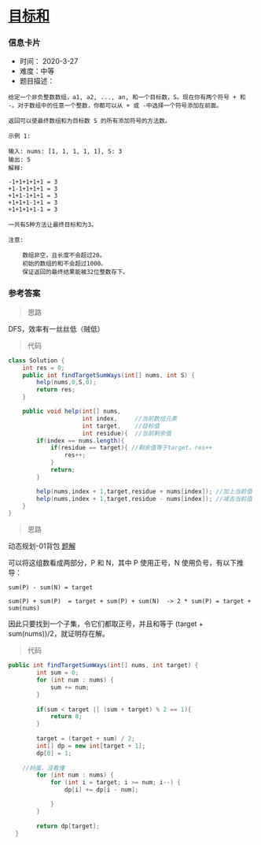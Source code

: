 # [目标和](https://leetcode-cn.com/problems/target-sum/)

### 信息卡片

- 时间： 2020-3-27
- 难度：中等
- 题目描述：

```
给定一个非负整数数组，a1, a2, ..., an, 和一个目标数，S。现在你有两个符号 + 和 -。对于数组中的任意一个整数，你都可以从 + 或 -中选择一个符号添加在前面。

返回可以使最终数组和为目标数 S 的所有添加符号的方法数。

示例 1:

输入: nums: [1, 1, 1, 1, 1], S: 3
输出: 5
解释: 

-1+1+1+1+1 = 3
+1-1+1+1+1 = 3
+1+1-1+1+1 = 3
+1+1+1-1+1 = 3
+1+1+1+1-1 = 3

一共有5种方法让最终目标和为3。

注意:

    数组非空，且长度不会超过20。
    初始的数组的和不会超过1000。
    保证返回的最终结果能被32位整数存下。
```



### 参考答案

> 思路

DFS，效率有一丝丝低（贼低）



> 代码

```java
class Solution {
    int res = 0;
    public int findTargetSumWays(int[] nums, int S) {
        help(nums,0,S,0);
        return res;
    }

    public void help(int[] nums,
                     int index, 	//当前数组元素
                     int target,	//目标值
                     int residue){	//当前剩余值
        if(index == nums.length){
            if(residue == target){ //剩余值等于target，res++
                res++;
            }
            return; 
        }

        help(nums,index + 1,target,residue + nums[index]); //加上当前值
        help(nums,index + 1,target,residue - nums[index]); //减去当前值
    }
}
```



> 思路

动态规划-01背包 [题解](https://leetcode-cn.com/problems/target-sum/solution/dong-tai-gui-hua-ji-bai-liao-98de-javayong-hu-by-r/)

可以将这组数看成两部分，P 和 N，其中 P 使用正号，N 使用负号，有以下推导： 

```
sum(P) - sum(N) = target
 
sum(P) + sum(P)  = target + sum(P) + sum(N)  -> 2 * sum(P) = target + sum(nums) 
```

因此只要找到一个子集，令它们都取正号，并且和等于 (target + sum(nums))/2，就证明存在解。 



> 代码

```java
public int findTargetSumWays(int[] nums, int target) {
        int sum = 0;
        for (int num : nums) {
            sum += num;
        }
    
        if(sum < target || (sum + target) % 2 == 1){
            return 0;
        }
    
        target = (target + sum) / 2;
        int[] dp = new int[target + 1];
        dp[0] = 1;
    
    //妈蛋，没看懂
        for (int num : nums) {
            for (int i = target; i >= num; i--) {
                dp[i] += dp[i - num];

            }
        }
    
        return dp[target];
  }
```

